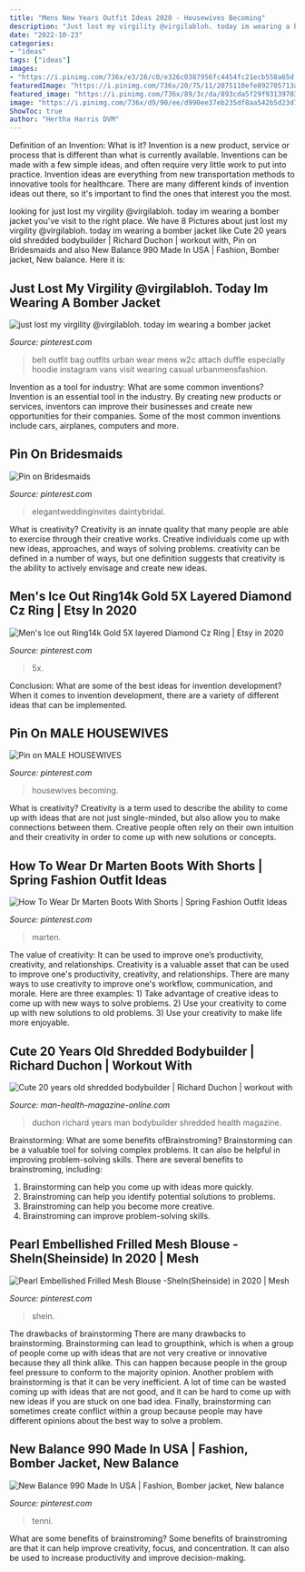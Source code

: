 ```yaml
---
title: "Mens New Years Outfit Ideas 2020 - Housewives Becoming"
description: "Just lost my virgility @virgilabloh. today im wearing a bomber jacket"
date: "2022-10-23"
categories:
- "ideas"
tags: ["ideas"]
images:
- "https://i.pinimg.com/736x/e3/26/c0/e326c0387956fc4454fc21ecb558a65d.jpg"
featuredImage: "https://i.pinimg.com/736x/20/75/11/2075110efe892705713a985b3497ffac.jpg"
featured_image: "https://i.pinimg.com/736x/89/3c/da/893cda5f29f9313970399188a6997a3a.jpg"
image: "https://i.pinimg.com/736x/d9/90/ee/d990ee37eb235df8aa542b5d23d71a40--asos-vans-vans-outfit.jpg"
ShowToc: true
author: "Hertha Harris DVM"
---
```



Definition of an Invention: What is it?
Invention is a new product, service or process that is different than what is currently available. Inventions can be made with a few simple ideas, and often require very little work to put into practice. Invention ideas are everything from new transportation methods to innovative tools for healthcare. There are many different kinds of invention ideas out there, so it's important to find the ones that interest you the most.

	

		
looking for just lost my virgility @virgilabloh. today im wearing a bomber jacket you've visit to the right place. We have 8 Pictures about just lost my virgility @virgilabloh. today im wearing a bomber jacket like Cute 20 years old shredded bodybuilder | Richard Duchon | workout with, Pin on Bridesmaids and also New Balance 990 Made In USA | Fashion, Bomber jacket, New balance. Here it is:
		
    
## Just Lost My Virgility @virgilabloh. Today Im Wearing A Bomber Jacket

<img loading=lazy src="https://i.pinimg.com/736x/d9/90/ee/d990ee37eb235df8aa542b5d23d71a40--asos-vans-vans-outfit.jpg" onerror="this.onerror=null;this.src='https://tse4.mm.bing.net/th?id=OIP.dmQeoKShqQqkukZWXBDPjwHaNb&amp;pid=15.1';" alt="just lost my virgility @virgilabloh. today im wearing a bomber jacket">

_Source: pinterest.com_

>belt outfit bag outfits urban wear mens w2c attach duffle especially hoodie instagram vans visit wearing casual urbanmensfashion. 

	

Invention as a tool for industry: What are some common inventions?
Invention is an essential tool in the industry. By creating new products or services, inventors can improve their businesses and create new opportunities for their companies. Some of the most common inventions include cars, airplanes, computers and more.

    
## Pin On Bridesmaids

<img loading=lazy src="https://i.pinimg.com/736x/20/75/11/2075110efe892705713a985b3497ffac.jpg" onerror="this.onerror=null;this.src='https://tse1.mm.bing.net/th?id=OIP.jYF9p5gBkK0zYCrvjYUNRQHaJ4&amp;pid=15.1';" alt="Pin on Bridesmaids">

_Source: pinterest.com_

>elegantweddinginvites daintybridal. 

	

What is creativity?
Creativity is an innate quality that many people are able to exercise through their creative works. Creative individuals come up with new ideas, approaches, and ways of solving problems. creativity can be defined in a number of ways, but one definition suggests that creativity is the ability to actively envisage and create new ideas.

    
## Men&#039;s Ice Out Ring14k Gold 5X Layered Diamond Cz Ring | Etsy In 2020

<img loading=lazy src="https://i.pinimg.com/736x/89/3c/da/893cda5f29f9313970399188a6997a3a.jpg" onerror="this.onerror=null;this.src='https://tse2.mm.bing.net/th?id=OIP.DUwF2DbQ8EcxIZiTNxLCUAHaJ4&amp;pid=15.1';" alt="Men&#039;s Ice out Ring14k Gold 5X layered Diamond Cz Ring | Etsy in 2020">

_Source: pinterest.com_

>5x. 

	

Conclusion: What are some of the best ideas for invention development?
When it comes to invention development, there are a variety of different ideas that can be implemented.

    
## Pin On MALE HOUSEWIVES

<img loading=lazy src="https://i.pinimg.com/736x/06/10/7b/06107bf853e3d314a0ec78b4daea3e50--cook-dinner-paye.jpg" onerror="this.onerror=null;this.src='https://tse1.mm.bing.net/th?id=OIP._-fsBOTdscM7nX3bSZZmxgHaLl&amp;pid=15.1';" alt="Pin on MALE HOUSEWIVES">

_Source: pinterest.com_

>housewives becoming. 

	

What is creativity?
Creativity is a term used to describe the ability to come up with ideas that are not just single-minded, but also allow you to make connections between them. Creative people often rely on their own intuition and their creativity in order to come up with new solutions or concepts.

    
## How To Wear Dr Marten Boots With Shorts | Spring Fashion Outfit Ideas

<img loading=lazy src="https://i.pinimg.com/736x/b6/03/12/b60312b8236eab92aaf0904082659778.jpg" onerror="this.onerror=null;this.src='https://tse3.mm.bing.net/th?id=OIP.2eEzPBzTICYiZOG746dRngHaJ3&amp;pid=15.1';" alt="How To Wear Dr Marten Boots With Shorts | Spring Fashion Outfit Ideas">

_Source: pinterest.com_

>marten. 

	

The value of creativity: It can be used to improve one’s productivity, creativity, and relationships.
Creativity is a valuable asset that can be used to improve one's productivity, creativity, and relationships. There are many ways to use creativity to improve one's workflow, communication, and morale. Here are three examples: 1) Take advantage of creative ideas to come up with new ways to solve problems. 2) Use your creativity to come up with new solutions to old problems. 3) Use your creativity to make life more enjoyable.

    
## Cute 20 Years Old Shredded Bodybuilder | Richard Duchon | Workout With

<img loading=lazy src="https://man-health-magazine-online.com/wp-content/uploads/2020/01/Cute-20-years-old-shredded-bodybuilder-Richard-Duchon.jpg" onerror="this.onerror=null;this.src='https://tse3.mm.bing.net/th?id=OIP.hEM7D02dozkBwFwKPPmA-gHaFj&amp;pid=15.1';" alt="Cute 20 years old shredded bodybuilder | Richard Duchon | workout with">

_Source: man-health-magazine-online.com_

>duchon richard years man bodybuilder shredded health magazine. 

	

Brainstorming: What are some benefits ofBrainstroming?
Brainstorming can be a valuable tool for solving complex problems. It can also be helpful in improving problem-solving skills. There are several benefits to brainstroming, including: 
1) Brainstorming can help you come up with ideas more quickly. 
2) Brainstroming can help you identify potential solutions to problems. 
3) Brainstroming can help you become more creative. 
4) Brainstroming can improve problem-solving skills.

    
## Pearl Embellished Frilled Mesh Blouse -SheIn(Sheinside) In 2020 | Mesh

<img loading=lazy src="https://i.pinimg.com/736x/e3/26/c0/e326c0387956fc4454fc21ecb558a65d.jpg" onerror="this.onerror=null;this.src='https://tse4.mm.bing.net/th?id=OIP.cxKlyt55aTogDke-tXY_UgHaJ3&amp;pid=15.1';" alt="Pearl Embellished Frilled Mesh Blouse -SheIn(Sheinside) in 2020 | Mesh">

_Source: pinterest.com_

>shein. 

	

The drawbacks of brainstorming
There are many drawbacks to brainstorming. Brainstorming can lead to groupthink, which is when a group of people come up with ideas that are not very creative or innovative because they all think alike. This can happen because people in the group feel pressure to conform to the majority opinion. Another problem with brainstorming is that it can be very inefficient. A lot of time can be wasted coming up with ideas that are not good, and it can be hard to come up with new ideas if you are stuck on one bad idea. Finally, brainstorming can sometimes create conflict within a group because people may have different opinions about the best way to solve a problem.

    
## New Balance 990 Made In USA | Fashion, Bomber Jacket, New Balance

<img loading=lazy src="https://i.pinimg.com/originals/64/f6/49/64f6497099ba062559292fad0ce07552.jpg" onerror="this.onerror=null;this.src='https://tse1.mm.bing.net/th?id=OIP.odUdhVAOfoB4DhKloBtTpAHaHd&amp;pid=15.1';" alt="New Balance 990 Made In USA | Fashion, Bomber jacket, New balance">

_Source: pinterest.com_

>tenni. 

	

What are some benefits of brainstroming?
Some benefits of brainstroming are that it can help improve creativity, focus, and concentration. It can also be used to increase productivity and improve decision-making.

